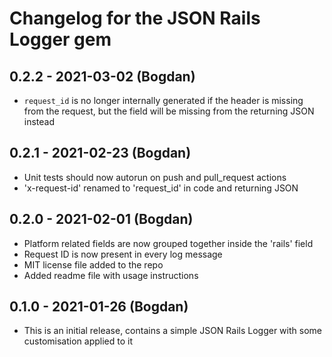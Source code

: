 # Changelog for the JSON Rails Logger gem

## 0.2.2 - 2021-03-02 (Bogdan)

- `request_id` is no longer internally generated if the header is missing from
  the request, but the field will be missing from the returning JSON instead

## 0.2.1 - 2021-02-23 (Bogdan)

- Unit tests should now autorun on push and pull_request actions
- 'x-request-id' renamed to 'request_id' in code and returning JSON

## 0.2.0 - 2021-02-01 (Bogdan)

- Platform related fields are now grouped together inside the 'rails' field
- Request ID is now present in every log message
- MIT license file added to the repo
- Added readme file with usage instructions

## 0.1.0 - 2021-01-26 (Bogdan)

- This is an initial release, contains a simple JSON Rails Logger
  with some customisation applied to it
